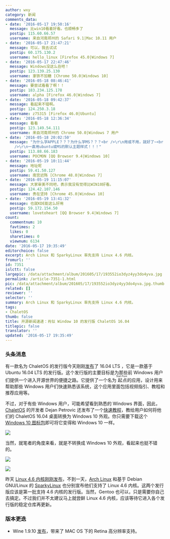 ```yaml
---
author: wxy
category: 新闻
comments_data:
- date: '2016-05-17 19:50:16'
  message: 比win10看着好看。也顺畅多了
  postip: 115.60.66.57
  username: 来自河南郑州的 Safari 9.1|Mac 10.11 用户
- date: '2016-05-17 21:47:21'
  message: 可以，我去试试
  postip: 60.175.130.2
  username: hello_linux [Firefox 45.0|Windows 7]
- date: '2016-05-17 22:47:46'
  message: Windows没这么丑吧！
  postip: 123.139.25.130
  username: 拿铁不加糖 [Chrome 50.0|Windows 10]
- date: '2016-05-18 08:46:41'
  message: 要尝试看看了啊！！
  postip: 183.234.125.178
  username: alpha [Firefox 46.0|Windows 7]
- date: '2016-05-18 09:42:37'
  message: 看起来不错啊。
  postip: 124.250.3.18
  username: z75315 [Firefox 46.0|Ubuntu]
- date: '2016-05-18 12:36:34'
  message: 看看
  postip: 123.149.54.111
  username: 来自河南郑州的 Chrome 50.0|Windows 7 用户
- date: '2016-05-18 20:02:50'
  message: "为什么学APPLE？？？为什么学MS？？？<br />\r\n用或不用，就好了~<br />\r\n总是吃着碗里，看着锅里，还一边告诉别人，我是天然气工程师，厨房里的管道全是俺自己搞定滴~<br
    />\r\n一直用ubuntu或MS的默认主题样式！！！"
  postip: 113.88.66.183
  username: POCMON [QQ Browser 9.4|Windows 10]
- date: '2016-05-19 10:11:44'
  message: 地址呢
  postip: 59.41.50.127
  username: 南宫迟殇 [Chrome 48.0|Windows 7]
- date: '2016-05-19 11:15:07'
  message: 大家审美不同吧，表示我没有觉得比WIN10好看。
  postip: 124.42.107.146
  username: 贵在坚持 [Chrome 45.0|Windows 10]
- date: '2016-05-19 13:41:32'
  message: 也就KDE能这么好用
  postip: 59.172.154.50
  username: lovetoheart [QQ Browser 9.4|Windows 7]
count:
  commentnum: 10
  favtimes: 2
  likes: 0
  sharetimes: 0
  viewnum: 6134
date: '2016-05-17 19:35:49'
editorchoice: false
excerpt: Arch Linux 和 SparkyLinux 率先支持 Linux 4.6 内核。
fromurl: ''
id: 7351
islctt: false
largepic: /data/attachment/album/201605/17/193552io3dyz4yy3do4yva.jpg
permalink: /article-7351-1.html
pic: /data/attachment/album/201605/17/193552io3dyz4yy3do4yva.jpg.thumb.jpg
related: []
reviewer: ''
selector: ''
summary: Arch Linux 和 SparkyLinux 率先支持 Linux 4.6 内核。
tags:
- ChaletOS
thumb: false
title: 开源新闻速递：肖似 Window 10 的发行版 ChaletOS 16.04
titlepic: false
translator: ''
updated: '2016-05-17 19:35:49'
---
```


### 头条消息


有一款名为 ChaletOS 的发行版今天刚刚[发布](https://sites.google.com/site/chaletoslinux/home)了 16.04 LTS ，它是一款基于 Ubuntu 16.04 LTS 的发行版。这个发行版的主要目标是为那些前 Windows 用户们提供一个进入开源世界的便捷之路。它提供了一个名为<ruby> 起点 <rp>  （ </rp> <rt>  Start Point </rt> <rp>  ） </rp></ruby>的应用，设计用来帮助那些 Windows 用户们快速熟悉该系统，这个应用里面包括视频指引、教程和推荐应用等。


不过，对于有些 Windows 用户，可能希望看到熟悉的 Windows 界面，因此，[ChaletOS](https://sites.google.com/site/chaletoslinux/home) 的开发者 Dejan Petrovic 还发布了一个[快速教程](https://plus.google.com/+DejanPetrovic/posts/fZtWsTQxRDT?iem=4&gpawv=1&hl=en-US)，教给用户如何将他们的 ChaletOS 16.04 桌面转换为 Windows 10 外观。你只需要下载这个 [Windows 10 图标包](https://github.com/Elbullazul/Windows-10/releases/download/v0.9.6/Windows.10.Icons.v0.4.1.zip)即可将它变得和 Windows 10 一样。  
  
![](/data/attachment/album/201605/17/193552io3dyz4yy3do4yva.jpg)


当然，就笔者的角度来看，就是不转换成 Windows 10 外观，看起来也挺不错的。


![](/data/attachment/album/201605/17/193553bcxxr3qpxxd6qm6e.jpg)


![](/data/attachment/album/201605/17/193554rzt9smdo7a9otor1.jpg)


昨天 [Linux 4.6 内核刚刚发布](/article-7344-1.html)，不到一天，[Arch Linux](https://lists.archlinux.org/pipermail/arch-dev-public/2016-May/028005.html) 和基于 Debian GNU/Linux 的 [SparkyLinux](http://sparkylinux.org/linux-kernel-4-6-0/) 也分别宣布他们支持了 Linux 4.6 内核。这两个发行版应该是第一批支持 4.6 内核的发行版。当然，Gentoo 也可以，只是需要你自己去搞定。不过我们并不太建议马上就尝鲜 Linux 4.6 内核，应该等待它进入各个发行版的稳定仓库再更新。


### 版本更迭


* Wine 1.9.10 [发布](https://www.winehq.org/news/2016051701)，带来了 MAC OS 下的 Retina 高分辨率支持。